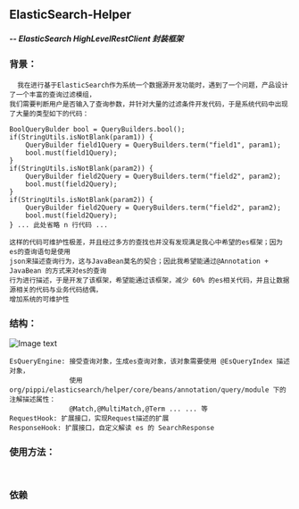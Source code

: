 ## ElasticSearch-Helper 
##### -- ElasticSearch HighLevelRestClient 封装框架

### 背景：
```
  我在进行基于ElasticSearch作为系统一个数据源开发功能时，遇到了一个问题，产品设计了一个丰富的查询过滤模组，
我们需要判断用户是否输入了查询参数，并针对大量的过滤条件开发代码，于是系统代码中出现了大量的类型如下的代码：
```

    BoolQueryBulder bool = QueryBuilders.bool();
    if(StringUtils.isNotBlank(param1)) {
        QueryBuilder field1Query = QueryBuilders.term("field1", param1);
        bool.must(field1Query);
    }
    if(StringUtils.isNotBlank(param2)) {
        QueryBuilder field2Query = QueryBuilders.term("field2", param2);
        bool.must(field2Query);
    }
    if(StringUtils.isNotBlank(param2)) {
        QueryBuilder field2Query = QueryBuilders.term("field2", param2);
        bool.must(field2Query);
    } ... 此处省略 n 行代码 ...

```
这样的代码可维护性极差，并且经过多方的查找也并没有发现满足我心中希望的es框架；因为es的查询语句是使用
json来描述查询行为，这与JavaBean莫名的契合；因此我希望能通过@Annotation + JavaBean 的方式来对es的查询
行为进行描述，于是开发了该框架，希望能通过该框架，减少 60% 的es相关代码，并且让数据源相关的代码与业务代码结偶，
增加系统的可维护性
```
### 结构：
![Image text](https://gitee.com/JohenTeng/elasticsearch-helper/raw/develop/.doc/image/es-helper.png)
```
EsQueryEngine: 接受查询对象，生成es查询对象，该对象需要使用 @EsQueryIndex 描述对象，
               使用 org/pippi/elasticsearch/helper/core/beans/annotation/query/module 下的注解描述属性：
               @Match,@MultiMatch,@Term ... ... 等
RequestHook: 扩展接口，实现Request描述的扩展
ResponseHook: 扩展接口，自定义解读 es 的 SearchResponse

```

### 使用方法：
```


```
### 依赖
```


```
